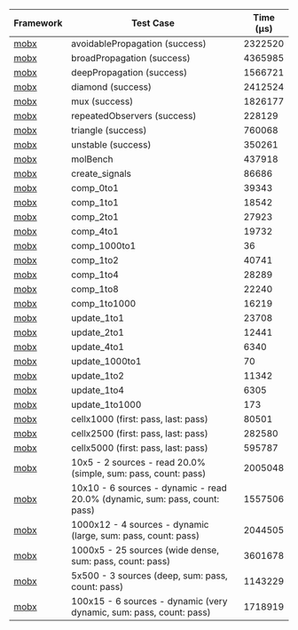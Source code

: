 | Framework | Test Case | Time (μs) |
| --- | --- | --- |
| [mobx](https://github.com/mobxjs/mobx.dart) | avoidablePropagation (success) | 2322520 |
| [mobx](https://github.com/mobxjs/mobx.dart) | broadPropagation (success) | 4365985 |
| [mobx](https://github.com/mobxjs/mobx.dart) | deepPropagation (success) | 1566721 |
| [mobx](https://github.com/mobxjs/mobx.dart) | diamond (success) | 2412524 |
| [mobx](https://github.com/mobxjs/mobx.dart) | mux (success) | 1826177 |
| [mobx](https://github.com/mobxjs/mobx.dart) | repeatedObservers (success) | 228129 |
| [mobx](https://github.com/mobxjs/mobx.dart) | triangle (success) | 760068 |
| [mobx](https://github.com/mobxjs/mobx.dart) | unstable (success) | 350261 |
| [mobx](https://github.com/mobxjs/mobx.dart) | molBench | 437918 |
| [mobx](https://github.com/mobxjs/mobx.dart) | create_signals | 86686 |
| [mobx](https://github.com/mobxjs/mobx.dart) | comp_0to1 | 39343 |
| [mobx](https://github.com/mobxjs/mobx.dart) | comp_1to1 | 18542 |
| [mobx](https://github.com/mobxjs/mobx.dart) | comp_2to1 | 27923 |
| [mobx](https://github.com/mobxjs/mobx.dart) | comp_4to1 | 19732 |
| [mobx](https://github.com/mobxjs/mobx.dart) | comp_1000to1 | 36 |
| [mobx](https://github.com/mobxjs/mobx.dart) | comp_1to2 | 40741 |
| [mobx](https://github.com/mobxjs/mobx.dart) | comp_1to4 | 28289 |
| [mobx](https://github.com/mobxjs/mobx.dart) | comp_1to8 | 22240 |
| [mobx](https://github.com/mobxjs/mobx.dart) | comp_1to1000 | 16219 |
| [mobx](https://github.com/mobxjs/mobx.dart) | update_1to1 | 23708 |
| [mobx](https://github.com/mobxjs/mobx.dart) | update_2to1 | 12441 |
| [mobx](https://github.com/mobxjs/mobx.dart) | update_4to1 | 6340 |
| [mobx](https://github.com/mobxjs/mobx.dart) | update_1000to1 | 70 |
| [mobx](https://github.com/mobxjs/mobx.dart) | update_1to2 | 11342 |
| [mobx](https://github.com/mobxjs/mobx.dart) | update_1to4 | 6305 |
| [mobx](https://github.com/mobxjs/mobx.dart) | update_1to1000 | 173 |
| [mobx](https://github.com/mobxjs/mobx.dart) | cellx1000 (first: pass, last: pass) | 80501 |
| [mobx](https://github.com/mobxjs/mobx.dart) | cellx2500 (first: pass, last: pass) | 282580 |
| [mobx](https://github.com/mobxjs/mobx.dart) | cellx5000 (first: pass, last: pass) | 595787 |
| [mobx](https://github.com/mobxjs/mobx.dart) | 10x5 - 2 sources - read 20.0% (simple, sum: pass, count: pass) | 2005048 |
| [mobx](https://github.com/mobxjs/mobx.dart) | 10x10 - 6 sources - dynamic - read 20.0% (dynamic, sum: pass, count: pass) | 1557506 |
| [mobx](https://github.com/mobxjs/mobx.dart) | 1000x12 - 4 sources - dynamic (large, sum: pass, count: pass) | 2044505 |
| [mobx](https://github.com/mobxjs/mobx.dart) | 1000x5 - 25 sources (wide dense, sum: pass, count: pass) | 3601678 |
| [mobx](https://github.com/mobxjs/mobx.dart) | 5x500 - 3 sources (deep, sum: pass, count: pass) | 1143229 |
| [mobx](https://github.com/mobxjs/mobx.dart) | 100x15 - 6 sources - dynamic (very dynamic, sum: pass, count: pass) | 1718919 |
